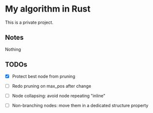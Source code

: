 # My algorithm in Rust
This is a private project.


## Notes
Nothing

## TODOs
- [x] Protect best node from pruning
- [ ] Redo pruning on max_pos after change

- [ ] Node collapsing: avoid node repeating "inline"
- [ ] Non-branching nodes: move them in a dedicated structure property